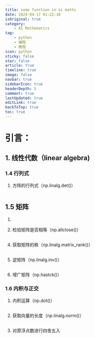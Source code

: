 ```yaml
---
title: some function in ai maths
date: 2024-04-17 01:22:18 
isOriginal: true
category:
    - AI Mathematics
tag:
    - python
    - 编程
    - 教程
icon: python
sticky: false
star: false
article: true
timeline: true
image: false
navbar: true
sidebarIcon: true
headerDepth: 5
comment: true
lastUpdated: true
editLink: true
backToTop: true
toc: true
---
```


# 引言：







## 1. 线性代数（linear algebra)

### 1.4 行列式

1. 方阵的行列式（np.linalg.det()）

```python
```

## 1.5 矩阵

1. 



3. 检验矩阵是否相等（np.allclose()）

```python

```

4. 获取矩阵的秩（np.linalg.matrix_rank()）

```python
```

5. 逆矩阵（np.linalg.inv()）

```python
```



6. 增广矩阵（np.hastck()）

### 1.6 内积与正交

1. 内积运算（np.dot()）

```python
```

2. 获取向量的长度（np.linalg.norm()）

```python
```

3. 对原浮点数进行四舍五入

```python

```



